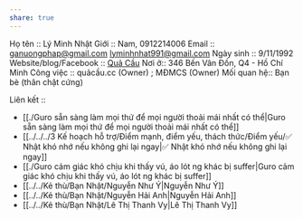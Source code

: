 ```yaml
---
share: true
---
```

Họ tên :: Lý Minh Nhật
Giới :: Nam, 0912214006
Email :: ganuongphap@gmail.com lyminhnhat991@gmail.com
Ngày sinh :: 9/11/1992
Website/blog/Facebook :: [Quả Cầu](https://www.facebook.com/truong.yenhoa.35)
Nơi ở:: 346 Bến Vân Đồn, Q4 - Hồ Chí Minh
Công việc :: quảcầu.cc (Owner) ; MĐMCS (Owner)
Mối quan hệ:: Bạn bè (thân chật cứng)

Liên kết :: 
- [[./Guro sẵn sàng làm mọi thứ để mọi người thoải mái nhất có thể|Guro sẵn sàng làm mọi thứ để mọi người thoải mái nhất có thể]]
- [[../../../3 Kế hoạch hỗ trợ/Điểm mạnh, điểm yếu, thách thức/Điểm yếu/✅ Nhật khó nhớ nếu không ghi lại ngay|✅ Nhật khó nhớ nếu không ghi lại ngay]]
- [[./Guro cảm giác khó chịu khi thấy vú, áo lót ng khác bị suffer|Guro cảm giác khó chịu khi thấy vú, áo lót ng khác bị suffer]]
- [[../../Kẻ thù/Bạn Nhật/Nguyễn Như Ý|Nguyễn Như Ý]]
- [[../../Kẻ thù/Bạn Nhật/Nguyễn Hải Anh|Nguyễn Hải Anh]]
- [[../../Kẻ thù/Bạn Nhật/Lê Thị Thanh Vy|Lê Thị Thanh Vy]]